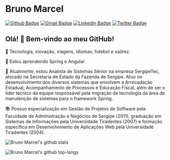 # Bruno Marcel

[![Github Badge](https://img.shields.io/badge/-Github-000?style=flat-square&logo=Github&logoColor=white&link=https://github.com/bmnsouza)](https://github.com/bmnsouza)
[![Gmail Badge](https://img.shields.io/badge/-Gmail-c14438?style=flat-square&logo=Gmail&logoColor=white&link=mailto:bmnsouza@gmail.com)](mailto:bmnsouza@gmail.com)
[![Linkedin Badge](https://img.shields.io/badge/-LinkedIn-blue?style=flat-square&logo=Linkedin&logoColor=white&link=https://www.linkedin.com/in/bmnsouza/)](https://www.linkedin.com/in/bmnsouza/)
[![Twitter Badge](https://img.shields.io/badge/-Twitter-1ca0f1?style=flat-square&labelColor=1ca0f1&logo=twitter&logoColor=white&link=https://twitter.com/bmnsouza)](https://twitter.com/bmnsouza)

## Olá! 👋 Bem-vindo ao meu GitHub!

💙 Tecnologia, inovação, viagens, idiomas, futebol e xadrez.

🌱 Estou aprendendo Spring e Angular.

💼 Atualmente, estou Analista de Sistemas Sênior na empresa SergipeTec, alocado na Secretaria de Estado da Fazenda de Sergipe. Atuo no desenvolvimento dos diversos sistemas que envolvem a Arrecadação Estadual, Acompanhamento de Processos e Educação Fiscal, além de ser o líder técnico da equipe responsável pela migração de tecnologia da área de manutenção de sistemas para o framework Spring.

📚 Possuo especialização em Gestão de Projetos de Software pela Faculdade de Administração e Negócios de Sergipe (2011), graduação em Sistemas de Informações pela Universidade Tiradentes (2007) e formação específica em Desenvolvimento de Aplicações Web pela Universidade Tiradentes (2004).

![Bruno Marcel's github stats](https://github-readme-stats.vercel.app/api?username=bmnsouza&show_icons=true&theme=dracula)

![Bruno Marcel's github top-langs](https://github-readme-stats.vercel.app/api/top-langs/?username=bmnsouza&layout=compact&theme=dracula)
